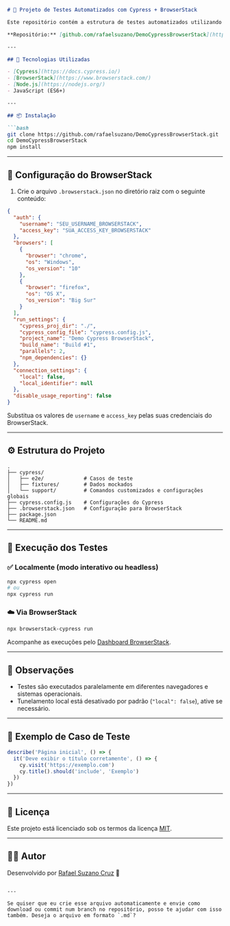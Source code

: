 ````markdown
# 🚀 Projeto de Testes Automatizados com Cypress + BrowserStack

Este repositório contém a estrutura de testes automatizados utilizando [Cypress](https://www.cypress.io/) integrada à [BrowserStack](https://www.browserstack.com/) para execução em múltiplos navegadores na nuvem.

**Repositório:** [github.com/rafaelsuzano/DemoCypressBrowserStack](https://github.com/rafaelsuzano/DemoCypressBrowserStack.git)

---

## 🧰 Tecnologias Utilizadas

- [Cypress](https://docs.cypress.io/)
- [BrowserStack](https://www.browserstack.com/)
- [Node.js](https://nodejs.org/)
- JavaScript (ES6+)

---

## 📦 Instalação

```bash
git clone https://github.com/rafaelsuzano/DemoCypressBrowserStack.git
cd DemoCypressBrowserStack
npm install
````

---

## 🔐 Configuração do BrowserStack

1. Crie o arquivo `.browserstack.json` no diretório raiz com o seguinte conteúdo:

```json
{
  "auth": {
    "username": "SEU_USERNAME_BROWSERSTACK",
    "access_key": "SUA_ACCESS_KEY_BROWSERSTACK"
  },
  "browsers": [
    {
      "browser": "chrome",
      "os": "Windows",
      "os_version": "10"
    },
    {
      "browser": "firefox",
      "os": "OS X",
      "os_version": "Big Sur"
    }
  ],
  "run_settings": {
    "cypress_proj_dir": "./",
    "cypress_config_file": "cypress.config.js",
    "project_name": "Demo Cypress BrowserStack",
    "build_name": "Build #1",
    "parallels": 2,
    "npm_dependencies": {}
  },
  "connection_settings": {
    "local": false,
    "local_identifier": null
  },
  "disable_usage_reporting": false
}
```

Substitua os valores de `username` e `access_key` pelas suas credenciais do BrowserStack.

---

## ⚙️ Estrutura do Projeto

```
.
├── cypress/
│   ├── e2e/             # Casos de teste
│   ├── fixtures/        # Dados mockados
│   └── support/         # Comandos customizados e configurações globais
├── cypress.config.js    # Configurações do Cypress
├── .browserstack.json   # Configuração para BrowserStack
├── package.json
└── README.md
```

---

## 🧪 Execução dos Testes

### ✅ Localmente (modo interativo ou headless)

```bash
npx cypress open
# ou
npx cypress run
```

### ☁️ Via BrowserStack

```bash
npx browserstack-cypress run
```

Acompanhe as execuções pelo [Dashboard BrowserStack](https://automate.browserstack.com/).

---

## 📌 Observações

* Testes são executados paralelamente em diferentes navegadores e sistemas operacionais.
* Tunelamento local está desativado por padrão (`"local": false`), ative se necessário.

---

## 🧪 Exemplo de Caso de Teste

```javascript
describe('Página inicial', () => {
  it('Deve exibir o título corretamente', () => {
    cy.visit('https://exemplo.com')
    cy.title().should('include', 'Exemplo')
  })
})
```

---

## 📄 Licença

Este projeto está licenciado sob os termos da licença [MIT](LICENSE).

---

## 👨‍💻 Autor

Desenvolvido por [Rafael Suzano Cruz](https://github.com/rafaelsuzano) 🚀

```

---

Se quiser que eu crie esse arquivo automaticamente e envie como download ou commit num branch no repositório, posso te ajudar com isso também. Deseja o arquivo em formato `.md`?
```
